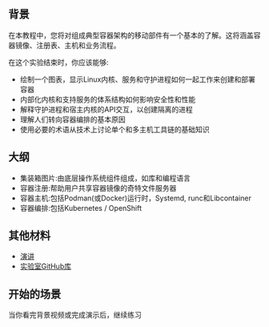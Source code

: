 ## 背景

在本教程中，您将对组成典型容器架构的移动部件有一个基本的了解。这将涵盖容器镜像、注册表、主机和业务流程。

在这个实验结束时，你应该能够:

* 绘制一个图表，显示Linux内核、服务和守护进程如何一起工作来创建和部署容器
* 内部化内核和支持服务的体系结构如何影响安全性和性能
* 解释守护进程和宿主内核的API交互，以创建隔离的进程
* 理解人们转向容器编排的基本原因
* 使用必要的术语从技术上讨论单个和多主机工具链的基础知识

## 大纲

* 集装箱图片:由底层操作系统组件组成，如库和编程语言
* 容器注册:帮助用户共享容器镜像的奇特文件服务器
* 容器主机:包括Podman(或Docker)运行时，Systemd, runc和Libcontainer
* 容器编排:包括Kubernetes / OpenShift

## 其他材料

* [演讲](http://bit.ly/2V18QCg)
* [实验室GitHub库](https://github.com/openshift-labs/learn-katacoda)

## 开始的场景

当你看完背景视频或完成演示后，继续练习